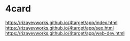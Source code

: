 # 4card
https://rizayevworks.github.io/4target/app/index.html <br>
https://rizayevworks.github.io/4target/app/seo.html <br>
https://rizayevworks.github.io/4target/app/web-dev.html
